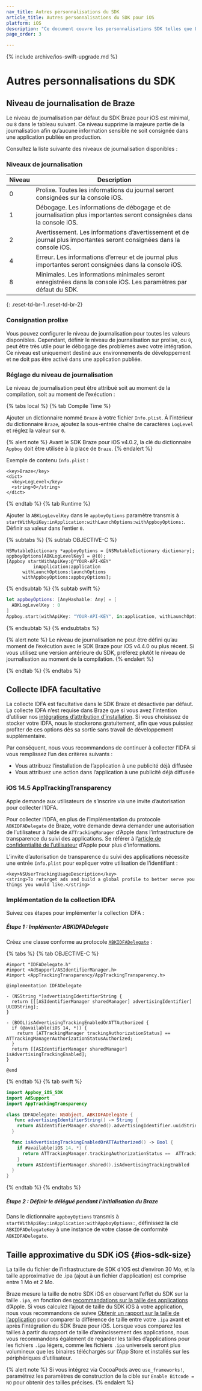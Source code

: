 ```yaml
---
nav_title: Autres personnalisations du SDK
article_title: Autres personnalisations du SDK pour iOS
platform: iOS
description: "Ce document couvre les personnalisations SDK telles que Log Level, IDFA Collection et d’autres personnalisations."
page_order: 3

---
```


{% include archive/ios-swift-upgrade.md %}


# Autres personnalisations du SDK

## Niveau de journalisation de Braze

Le niveau de journalisation par défaut du SDK Braze pour iOS est minimal, ou `8` dans le tableau suivant. Ce niveau supprime la majeure partie de la journalisation afin qu’aucune information sensible ne soit consignée dans une application publiée en production.

Consultez la liste suivante des niveaux de journalisation disponibles :

### Niveaux de journalisation

| Niveau    | Description |
|----------|-------------|
| 0        | Prolixe. Toutes les informations du journal seront consignées sur la console iOS.  |
| 1        | Débogage. Les informations de débogage et de journalisation plus importantes seront consignées dans la console iOS.  |
| 2        | Avertissement. Les informations d’avertissement et de journal plus importantes seront consignées dans la console iOS.  |
| 4        | Erreur. Les informations d’erreur et de journal plus importantes seront consignées dans la console iOS.  |
| 8        | Minimales. Les informations minimales seront enregistrées dans la console iOS. Les paramètres par défaut du SDK. |
{: .reset-td-br-1 .reset-td-br-2}

### Consignation prolixe

Vous pouvez configurer le niveau de journalisation pour toutes les valeurs disponibles. Cependant, définir le niveau de journalisation sur prolixe, ou `0`, peut être très utile pour le débogage des problèmes avec votre intégration. Ce niveau est uniquement destiné aux environnements de développement et ne doit pas être activé dans une application publiée.

### Réglage du niveau de journalisation

Le niveau de journalisation peut être attribué soit au moment de la compilation, soit au moment de l’exécution :

{% tabs local %}
{% tab Compile Time %}

Ajouter un dictionnaire nommé `Braze` à votre fichier `Info.plist`. À l’intérieur du dictionnaire `Braze`, ajoutez la sous-entrée chaîne de caractères `LogLevel` et réglez la valeur sur `0`. 

{% alert note %}
Avant le SDK Braze pour iOS v4.0.2, la clé du dictionnaire `Appboy` doit être utilisée à la place de `Braze`.
{% endalert %} 

Exemple de contenu `Info.plist` :

```
<key>Braze</key>
<dict>
  <key>LogLevel</key>
  <string>0</string>
</dict>
```

{% endtab %}
{% tab Runtime %}

Ajouter la `ABKLogLevelKey` dans le `appboyOptions` paramètre transmis à `startWithApiKey:inApplication:withLaunchOptions:withAppboyOptions:`. Définir sa valeur dans l’entier `0`.

{% subtabs %}
{% subtab OBJECTIVE-C %}

```objc
NSMutableDictionary *appboyOptions = [NSMutableDictionary dictionary];
appboyOptions[ABKLogLevelKey] = @(0);
[Appboy startWithApiKey:@"YOUR-API-KEY"
          inApplication:application
      withLaunchOptions:launchOptions
      withAppboyOptions:appboyOptions];
```

{% endsubtab %}
{% subtab swift %}

```swift
let appboyOptions: [AnyHashable: Any] = [
  ABKLogLevelKey : 0
]
Appboy.start(withApiKey: "YOUR-API-KEY", in:application, withLaunchOptions:launchOptions, withAppboyOptions:appboyOptions)
```

{% endsubtab %}
{% endsubtabs %}

{% alert note %}
Le niveau de journalisation ne peut être défini qu’au moment de l’exécution avec le SDK Braze pour iOS v4.4.0 ou plus récent. Si vous utilisez une version antérieure du SDK, préférez plutôt le niveau de journalisation au moment de la compilation.
{% endalert %} 

{% endtab %}
{% endtabs %}

## Collecte IDFA facultative

La collecte IDFA est facultative dans le SDK Braze et désactivée par défaut. La collecte IDFA n’est requise dans Braze que si vous avez l’intention d’utiliser nos [intégrations d’attribution d’installation][21]. Si vous choisissez de stocker votre IDFA, nous le stockerons gratuitement, afin que vous puissiez profiter de ces options dès sa sortie sans travail de développement supplémentaire.

Par conséquent, nous vous recommandons de continuer à collecter l’IDFA si vous remplissez l’un des critères suivants :

- Vous attribuez l’installation de l’application à une publicité déjà diffusée
- Vous attribuez une action dans l’application à une publicité déjà diffusée

### iOS 14.5 AppTrackingTransparency

Apple demande aux utilisateurs de s’inscrire via une invite d’autorisation pour collecter l’IDFA.

Pour collecter l’IDFA, en plus de l’implémentation du protocole `ABKIDFADelegate` de Braze, votre demande devra demander une autorisation de l’utilisateur à l’aide de `ATTrackingManager` d’Apple dans l’infrastructure de transparence du suivi des applications. Se référer à l’[article de confidentialité de l’utilisateur](https://developer.apple.com/app-store/user-privacy-and-data-use/) d’Apple pour plus d’informations.

L’invite d’autorisation de transparence du suivi des applications nécessite une entrée `Info.plist` pour expliquer votre utilisation de l’identifiant :

```
<key>NSUserTrackingUsageDescription</key>
<string>To retarget ads and build a global profile to better serve you things you would like.</string>
```

### Implémentation de la collection IDFA

Suivez ces étapes pour implémenter la collection IDFA :

##### Étape 1 : Implémenter ABKIDFADelegate

Créez une classe conforme au protocole [`ABKIDFADelegate`][29] :

{% tabs %}
{% tab OBJECTIVE-C %}

```objc
#import "IDFADelegate.h"
#import <AdSupport/ASIdentifierManager.h>
#import <AppTrackingTransparency/AppTrackingTransparency.h>

@implementation IDFADelegate

- (NSString *)advertisingIdentifierString {
  return [[[ASIdentifierManager sharedManager] advertisingIdentifier] UUIDString];
}

- (BOOL)isAdvertisingTrackingEnabledOrATTAuthorized {
  if (@available(iOS 14, *)) {
    return [ATTrackingManager trackingAuthorizationStatus] == ATTrackingManagerAuthorizationStatusAuthorized;
  }
  return [[ASIdentifierManager sharedManager] isAdvertisingTrackingEnabled];
}

@end
```

{% endtab %}
{% tab swift %}

```swift
import Appboy_iOS_SDK
import AdSupport
import AppTrackingTransparency

class IDFADelegate: NSObject, ABKIDFADelegate {
   func advertisingIdentifierString() -> String {
    return ASIdentifierManager.shared().advertisingIdentifier.uuidString
  }

  func isAdvertisingTrackingEnabledOrATTAuthorized() -> Bool {
    if #available(iOS 14, *) {
      return ATTrackingManager.trackingAuthorizationStatus ==  ATTrackingManager.AuthorizationStatus.authorized
    }
    return ASIdentifierManager.shared().isAdvertisingTrackingEnabled
  }
}
```
{% endtab %}
{% endtabs %}

##### Étape 2 : Définir le délégué pendant l’initialisation du Braze

Dans le dictionnaire `appboyOptions` transmis à `startWithApiKey:inApplication:withAppboyOptions:`, définissez la clé `ABKIDFADelegateKey` à une instance de votre classe de conformité `ABKIDFADelegate`.

## Taille approximative du SDK iOS {#ios-sdk-size}

La taille du fichier de l’infrastructure de SDK d’iOS est d’environ 30 Mo, et la taille approximative de .ipa (ajout à un fichier d’application) est comprise entre 1 Mo et 2 Mo.

Braze mesure la taille de notre SDK iOS en observant l’effet du SDK sur la taille `.ipa`, en fonction des [recommandations sur la taille des applications][31] d’Apple. Si vous calculez l’ajout de taille du SDK iOS à votre application, nous vous recommandons de suivre [Obtenir un rapport sur la taille de l’application][31] pour comparer la différence de taille entre votre `.ipa` avant et après l’intégration du SDK Braze pour iOS. Lorsque vous comparez les tailles à partir du rapport de taille d’amincissement des applications, nous vous recommandons également de regarder les tailles d’applications pour les fichiers `.ipa` légers, comme les fichiers `.ipa` universels seront plus volumineux que les binaires téléchargés sur l’App Store et installés sur les périphériques d’utilisateur.

{% alert note %}
Si vous intégrez via CocoaPods avec `use_frameworks!`, paramétrez les paramètres de construction de la cible sur `Enable Bitcode = NO` pour obtenir des tailles précises.
{% endalert %}

[21]: {{site.baseurl}}/partners/advertising_technologies/attribution/adjust/
[29]: https://github.com/Appboy/appboy-ios-sdk/blob/master/AppboyKit/include/ABKIDFADelegate.h
[31]: https://developer.apple.com/library/content/qa/qa1795/_index.html
